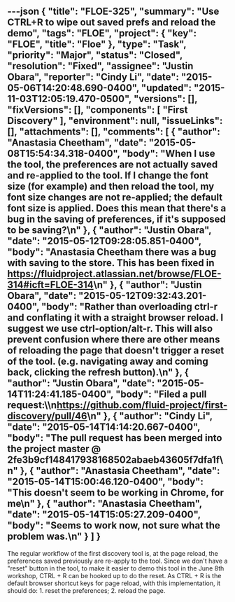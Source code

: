 ---json
{
  "title": "FLOE-325",
  "summary": "Use CTRL+R to wipe out saved prefs and reload the demo",
  "tags": "FLOE",
  "project": {
    "key": "FLOE",
    "title": "Floe"
  },
  "type": "Task",
  "priority": "Major",
  "status": "Closed",
  "resolution": "Fixed",
  "assignee": "Justin Obara",
  "reporter": "Cindy Li",
  "date": "2015-05-06T14:20:48.690-0400",
  "updated": "2015-11-03T12:05:19.470-0500",
  "versions": [],
  "fixVersions": [],
  "components": [
    "First Discovery"
  ],
  "environment": null,
  "issueLinks": [],
  "attachments": [],
  "comments": [
    {
      "author": "Anastasia Cheetham",
      "date": "2015-05-08T15:54:34.318-0400",
      "body": "When I use the tool, the preferences are not actually saved and re-applied to the tool. If I change the font size (for example) and then reload the tool, my font size changes are not re-applied; the default font size is applied. Does this mean that there's a bug in the saving of preferences, if it's supposed to be saving?\n"
    },
    {
      "author": "Justin Obara",
      "date": "2015-05-12T09:28:05.851-0400",
      "body": "Anastasia Cheetham there was a bug with saving to the store. This has been fixed in <https://fluidproject.atlassian.net/browse/FLOE-314#icft=FLOE-314>\n"
    },
    {
      "author": "Justin Obara",
      "date": "2015-05-12T09:32:43.201-0400",
      "body": "Rather than overloading ctrl-r and conflating it with a straight browser reload. I suggest we use ctrl-option/alt-r. This will also prevent confusion where there are other means of reloading the page that doesn't trigger a reset of the tool. (e.g. navigating away and coming back, clicking the refresh button).\n"
    },
    {
      "author": "Justin Obara",
      "date": "2015-05-14T11:24:41.185-0400",
      "body": "Filed a pull request:\\\n<https://github.com/fluid-project/first-discovery/pull/46>\n"
    },
    {
      "author": "Cindy Li",
      "date": "2015-05-14T14:14:20.667-0400",
      "body": "The pull request has been merged into the project master @ 2fe3b9cf148417938168502abaeb43605f7dfa1f\n"
    },
    {
      "author": "Anastasia Cheetham",
      "date": "2015-05-14T15:00:46.120-0400",
      "body": "This doesn't seem to be working in Chrome, for me\n"
    },
    {
      "author": "Anastasia Cheetham",
      "date": "2015-05-14T15:05:27.209-0400",
      "body": "Seems to work now, not sure what the problem was.\n"
    }
  ]
}
---
The regular workflow of the first discovery tool is, at the page reload, the preferences saved previously are re-apply to the tool. Since we don't have a "reset" button in the tool, to make it easier to demo this tool in the June 8th workshop, CTRL + R can be hooked up to do the reset. As CTRL + R is the default browser shortcut keys for page reload, with this implementation, it should do: 1. reset the preferences; 2. reload the page.

        
